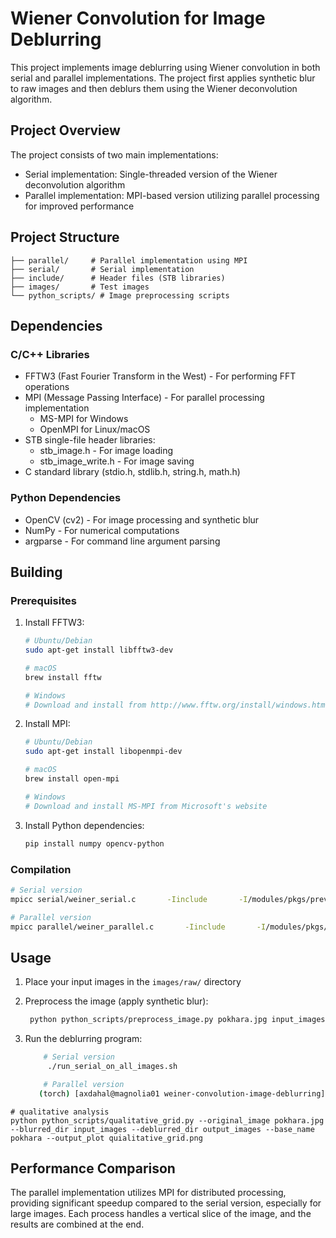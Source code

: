 # Wiener Convolution for Image Deblurring

This project implements image deblurring using Wiener convolution in both serial and parallel implementations. The project first applies synthetic blur to raw images and then deblurs them using the Wiener deconvolution algorithm.

## Project Overview

The project consists of two main implementations:

- Serial implementation: Single-threaded version of the Wiener deconvolution algorithm
- Parallel implementation: MPI-based version utilizing parallel processing for improved performance

## Project Structure

```
├── parallel/     # Parallel implementation using MPI
├── serial/       # Serial implementation
├── include/      # Header files (STB libraries)
├── images/       # Test images
└── python_scripts/ # Image preprocessing scripts
```

## Dependencies

### C/C++ Libraries

- FFTW3 (Fast Fourier Transform in the West) - For performing FFT operations
- MPI (Message Passing Interface) - For parallel processing implementation
  - MS-MPI for Windows
  - OpenMPI for Linux/macOS
- STB single-file header libraries:
  - stb_image.h - For image loading
  - stb_image_write.h - For image saving
- C standard library (stdio.h, stdlib.h, string.h, math.h)

### Python Dependencies

- OpenCV (cv2) - For image processing and synthetic blur
- NumPy - For numerical computations
- argparse - For command line argument parsing

## Building

### Prerequisites

1. Install FFTW3:

   ```bash
   # Ubuntu/Debian
   sudo apt-get install libfftw3-dev

   # macOS
   brew install fftw

   # Windows
   # Download and install from http://www.fftw.org/install/windows.html
   ```

2. Install MPI:

   ```bash
   # Ubuntu/Debian
   sudo apt-get install libopenmpi-dev

   # macOS
   brew install open-mpi

   # Windows
   # Download and install MS-MPI from Microsoft's website
   ```

3. Install Python dependencies:
   ```bash
   pip install numpy opencv-python
   ```

### Compilation

```bash
# Serial version
mpicc serial/weiner_serial.c       -Iinclude       -I/modules/pkgs/prev/fftw/3.3.6/openmpi-gcc/4.0.5/include       -L/modules/pkgs/prev/fftw/3.3.6/openmpi-gcc/4.0.5/lib       -lfftw3 -lm       -o wiener_serial_mpi

# Parallel version
mpicc parallel/weiner_parallel.c       -Iinclude       -I/modules/pkgs/prev/fftw/3.3.6/openmpi-gcc/4.0.5/include       -L/modules/pkgs/prev/fftw/3.3.6/openmpi-gcc/4.0.5/lib       -lfftw3 -lm       -o wiener_parallel
```

## Usage

1. Place your input images in the `images/raw/` directory
2. Preprocess the image (apply synthetic blur):
   ```bash
    python python_scripts/preprocess_image.py pokhara.jpg input_images --base_name pokhara
   ```
3. Run the deblurring program:

   ```bash
       # Serial version
        ./run_serial_on_all_images.sh

       # Parallel version
      (torch) [axdahal@magnolia01 weiner-convolution-image-deblurring]$ mpirun -np 2 ./wiener_parallel input_images output_parallel pokhara 0.001
   ```

```
# qualitative analysis
python python_scripts/qualitative_grid.py --original_image pokhara.jpg --blurred_dir input_images --deblurred_dir output_images --base_name pokhara --output_plot quialitative_grid.png
```

## Performance Comparison

The parallel implementation utilizes MPI for distributed processing, providing significant speedup compared to the serial version, especially for large images. Each process handles a vertical slice of the image, and the results are combined at the end.
